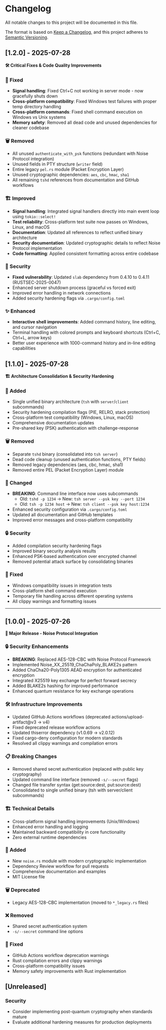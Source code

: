 # Changelog

All notable changes to this project will be documented in this file.

The format is based on [Keep a Changelog](https://keepachangelog.com/en/1.0.0/),
and this project adheres to [Semantic Versioning](https://semver.org/spec/v2.0.0.html).

## [1.2.0] - 2025-07-28

**🛠️ Critical Fixes & Code Quality Improvements**

### 🔧 Fixed
- **Signal handling**: Fixed Ctrl+C not working in server mode - now gracefully shuts down
- **Cross-platform compatibility**: Fixed Windows test failures with proper temp directory handling
- **Cross-platform commands**: Fixed shell command execution on Windows vs Unix systems
- **Memory safety**: Removed all dead code and unused dependencies for cleaner codebase

### 🗑️ Removed
- All unused `authenticate_with_psk` functions (redundant with Noise Protocol integration)
- Unused fields in PTY structure (`writer` field)
- Entire legacy `pel.rs` module (Packet Encryption Layer)
- Unused cryptographic dependencies: `aes`, `cbc`, `hmac`, `sha1`
- All remaining `tshd` references from documentation and GitHub workflows

### 🏗️ Improved
- **Signal handling**: Integrated signal handlers directly into main event loop using `tokio::select!`
- **Test reliability**: Cross-platform test suite now passes on Windows, Linux, and macOS
- **Documentation**: Updated all references to reflect unified binary architecture
- **Security documentation**: Updated cryptographic details to reflect Noise Protocol implementation
- **Code formatting**: Applied consistent formatting across entire codebase

### 🔐 Security
- **Fixed vulnerability**: Updated `slab` dependency from 0.4.10 to 0.4.11 (RUSTSEC-2025-0047)
- Enhanced server shutdown process (graceful vs forced exit)
- Improved error handling in network connections
- Added security hardening flags via `.cargo/config.toml`

### ✨ Enhanced
- **Interactive shell improvements**: Added command history, line editing, and cursor navigation
- Terminal handling with colored prompts and keyboard shortcuts (Ctrl+C, Ctrl+L, arrow keys)
- Better user experience with 1000-command history and in-line editing capabilities

## [1.1.0] - 2025-07-28

**🏗️ Architecture Consolidation & Security Hardening**

### 🔧 Added
- Single unified binary architecture (`tsh` with `server`/`client` subcommands)
- Security hardening compilation flags (PIE, RELRO, stack protection)
- Cross-platform test compatibility (Windows, Linux, macOS)
- Comprehensive documentation updates
- Pre-shared key (PSK) authentication with challenge-response

### 🗑️ Removed
- Separate `tshd` binary (consolidated into `tsh server`)
- Dead code cleanup (unused authentication functions, PTY fields)
- Removed legacy dependencies (aes, cbc, hmac, sha1)
- Removed entire PEL (Packet Encryption Layer) module

### 🔧 Changed
- **BREAKING**: Command line interface now uses subcommands
  - Old: `tshd -p 1234` → New: `tsh server --psk key --port 1234`
  - Old: `tsh -p 1234 host` → New: `tsh client --psk key host:1234`
- Enhanced security configuration via `.cargo/config.toml`
- Updated all documentation and GitHub templates
- Improved error messages and cross-platform compatibility

### 🔒 Security
- Added compilation security hardening flags
- Improved binary security analysis results
- Enhanced PSK-based authentication over encrypted channel
- Removed potential attack surface by consolidating binaries

### 🐛 Fixed
- Windows compatibility issues in integration tests
- Cross-platform shell command execution
- Temporary file handling across different operating systems
- All clippy warnings and formatting issues

---

## [1.0.0] - 2025-07-26

**🚀 Major Release - Noise Protocol Integration**

### 🔒 Security Enhancements
- **BREAKING**: Replaced AES-128-CBC with Noise Protocol Framework
- Implemented Noise_XX_25519_ChaChaPoly_BLAKE2s pattern
- Added ChaCha20-Poly1305 AEAD encryption for authenticated encryption
- Integrated X25519 key exchange for perfect forward secrecy
- Added BLAKE2s hashing for improved performance
- Enhanced quantum resistance for key exchange operations

### 🛠️ Infrastructure Improvements
- Updated GitHub Actions workflows (deprecated actions/upload-artifact@v3 → v4)
- Fixed deprecated release workflow actions
- Updated thiserror dependency (v1.0.69 → v2.0.12)
- Fixed cargo-deny configuration for modern standards
- Resolved all clippy warnings and compilation errors

### 📋 Breaking Changes
- Removed shared secret authentication (replaced with public key cryptography)
- Updated command line interface (removed `-s/--secret` flags)
- Changed file transfer syntax (get:source:dest, put:source:dest)
- Consolidated to single unified binary (tsh with server/client subcommands)

### 🏗️ Technical Details
- Cross-platform signal handling improvements (Unix/Windows)
- Enhanced error handling and logging
- Maintained backward compatibility in core functionality
- Zero external runtime dependencies

### 🔧 Added
- New `noise.rs` module with modern cryptographic implementation
- Dependency Review workflow for pull requests
- Comprehensive documentation and examples
- MIT License file

### 🗑️ Deprecated
- Legacy AES-128-CBC implementation (moved to `*_legacy.rs` files)

### ❌ Removed
- Shared secret authentication system
- `-s/--secret` command line options

### 🔧 Fixed
- GitHub Actions workflow deprecation warnings
- Rust compilation errors and clippy warnings
- Cross-platform compatibility issues
- Memory safety improvements with Rust implementation

## [Unreleased]

### Security
- Consider implementing post-quantum cryptography when standards mature
- Evaluate additional hardening measures for production deployments
